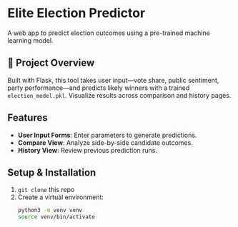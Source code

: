 # Elite Election Predictor

A web app to predict election outcomes using a pre-trained machine learning model.

## 🚀 Project Overview
Built with Flask, this tool takes user input—vote share, public sentiment, party performance—and predicts likely winners with a trained `election_model.pkl`. Visualize results across comparison and history pages.

## Features
- **User Input Forms**: Enter parameters to generate predictions.
- **Compare View**: Analyze side-by-side candidate outcomes.
- **History View**: Review previous prediction runs.

## Setup & Installation
1. `git clone` this repo  
2. Create a virtual environment:
   ```bash
   python3 -m venv venv
   source venv/bin/activate
